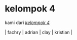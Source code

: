 # kelompok 4

kami dari [*kelompok 4*](https://youtube.com)

| fachry | adrian | clay | kristian |

